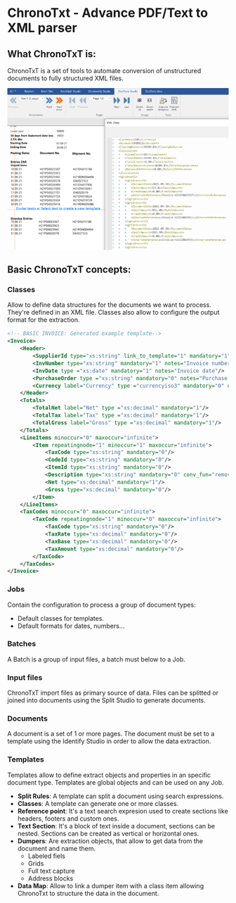 # ChronoTxt - Advance PDF/Text to XML parser


## What ChronoTxT is:

ChronoTxT is a set of tools to automate conversion of unstructured documents to fully structured XML files.

![Chronotxt Preview](./images/screenshots/chronotxt_preview.png)

## Basic ChronoTxT concepts:

### Classes

Allow to define data structures for the documents we want to process. They're defined in an XML file.
Classes also allow to configure the output format for the extraction.

```xml
<!-- BASIC INVOICE: Generated example template-->
<Invoice>
	<Header>
		<SupplierId type="xs:string" link_to_template="1" mandatory="1" notes="Value used to identify the invoice generator"/>
		<InvNumber type="xs:string" mandatory="1" notes="Invoice number generated by supplier"/>
		<InvDate type ="xs:date" mandatory="1" notes="Invoice date"/>
		<PurchaseOrder type ="xs:string" mandatory="0" notes="Purchase order"/>
		<Currency label="Currency" type ="currencyiso3" mandatory="0" default_value="%default_currency%"/>
	</Header>
	<Totals>
		<TotalNet label="Net" type ="xs:decimal" mandatory="1"/>
		<TotalTax label="Tax" type ="xs:decimal" mandatory="1"/>
		<TotalGross label="Gross" type ="xs:decimal" mandatory="1"/>
	</Totals>
	<LineItems minoccur="0" maxoccur="infinite">
		<Item repeatingnode="1" minoccur="1" maxoccur="infinite">
			<TaxCode type="xs:string" mandatory="0"/>
			<CodeId type="xs:string" mandatory="0"/>
			<ItemId type="xs:string" mandatory="0"/>
			<Description type="xs:string" mandatory="0" conv_fun="removecr"/>
			<Net type="xs:decimal" mandatory="1"/>
			<Gross type="xs:decimal" mandatory="0"/>
		</Item>
	</LineItems>
	<TaxCodes minoccur="0" maxoccur="infinite">
		<TaxCode repeatingnode="1" minoccur="0" maxoccur="infinite">
			<TaxCode type="xs:string" mandatory="0"/>
			<TaxRate type="xs:decimal" mandatory="0"/>
			<TaxBase type="xs:decimal" mandatory="0"/>
			<TaxAmount type="xs:decimal" mandatory="0"/>
		</TaxCode>
	</TaxCodes>
</Invoice>
```

### Jobs
Contain the configuration to process a group of document types:
* Default classes for templates.
* Default formats for dates, numbers...

### Batches

A Batch is a group of input files, a batch must below to a Job.

### Input files

ChronoTxT import files as primary source of data. Files can be splitted or joined into documents using the Split Studio to generate documents.

### Documents
A document is a set of 1 or more pages.
The document must be set to a template using the Identify Studio in order to allow the data extraction.

### Templates
Templates allow to define extract objects and properties in an specific document type. Templates are global objects and can be used on any Job.
* **Split Rules**: A template can split a document using search expressions.
* **Classes**: A template can generate one or more classes.
* **Reference point**: It's a text search expresion used to create sections like headers, footers and custom ones.
* **Text Section**: It's a block of text inside a document, sections can be nested. Sections can be created as vertical or horizontal ones.
* **Dumpers**: Are extraction objects, that allow to get data from the document and name them.
    * Labeled fiels
    * Grids
    * Full text capture
    * Address blocks
* **Data Map**: Allow to link a dumper item with a class item allowing ChronoTxt to structure the data in the document.
